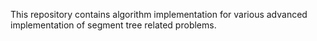 This repository contains algorithm implementation for various advanced implementation of segment tree related problems.
